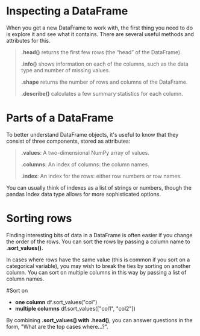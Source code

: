 
# Inspecting a DataFrame
When you get a new DataFrame to work with, the first thing you need to do is explore it and see what it contains. There are several useful methods and attributes for this.

>**.head()** returns the first few rows (the “head” of the DataFrame).
>
>**.info()** shows information on each of the columns, such as the data type and number of missing values.
>
>**.shape** returns the number of rows and columns of the DataFrame.
>
>**.describe()** calculates a few summary statistics for each column.


# Parts of a DataFrame
To better understand DataFrame objects, it's useful to know that they consist of three components, stored as attributes:

>**.values**: A two-dimensional NumPy array of values.
>
>**.columns**: An index of columns: the column names.
>
>**.index**: An index for the rows: either row numbers or row names.

You can usually think of indexes as a list of strings or numbers, though the pandas Index data type allows for more sophisticated options. 

# Sorting rows
Finding interesting bits of data in a DataFrame is often easier if you change the order of the rows. You can sort the rows by passing a column name to **.sort_values()**.

In cases where rows have the same value (this is common if you sort on a categorical variable), you may wish to break the ties by sorting on another column. You can sort on multiple columns in this way by passing a list of column names.

#Sort on 
* **one column**	df.sort_values("col")
* **multiple columns**	df.sort_values(["col1", "col2"])

By combining **.sort_values() with .head()**, you can answer questions in the form, "What are the top cases where…?".
